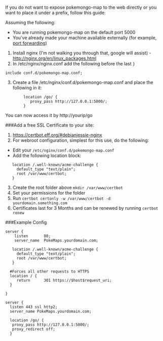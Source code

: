 If you do not want to expose pokemongo-map to the web directly or you want to place it under a prefix, follow this guide:

Assuming the following:

* You are running pokemongo-map on the default port 5000
* You've already made your machine available externally (for example, [port forwarding](external.md))

1. Install nginx (I'm not walking you through that, google will assist) - http://nginx.org/en/linux_packages.html
2. In /etc/nginx/nginx.conf add the following before the last `}`

```
include conf.d/pokemongo-map.conf;
```

3. Create a file /etc/nginx/conf.d/pokemongo-map.conf and place the following in it:

```
        location /go/ {
           proxy_pass http://127.0.0.1:5000/;
        }
```

You can now access it by http://yourip/go

###Add a free SSL Certificate to your site:

1. https://certbot.eff.org/#debianjessie-nginx
2. For webroot configuration, simplest for this use, do the following:
  - Edit your `/etc/nginx/conf.d/pokemongo-map.conf`
  - Add the following location block:
```
   location /.well-known/acme-challenge {
     default_type "text/plain";
     root /var/www/certbot;
   }
```
3. Create the root folder above `mkdir /var/www/certbot`
4. Set your permissions for the folder
5. Run `certbot certonly -w /var/www/certbot -d yourdomain.something.com`
6. Certificates last for 3 Months and can be renewed by running `certbot renew`

###Example Config
```
server {
    listen       80;
    server_name  PokeMaps.yourdomain.com;

   location /.well-known/acme-challenge {
     default_type "text/plain";
     root /var/www/certbot;
   }

  #Forces all other requests to HTTPS
  location / {
     return      301 https://$host$request_uri;
  }

}

server {
  listen 443 ssl http2;
  server_name PokeMaps.yourdomain.com;

  location /go/ {
   proxy_pass http://127.0.0.1:5000/;
   proxy_redirect off;
  }
```